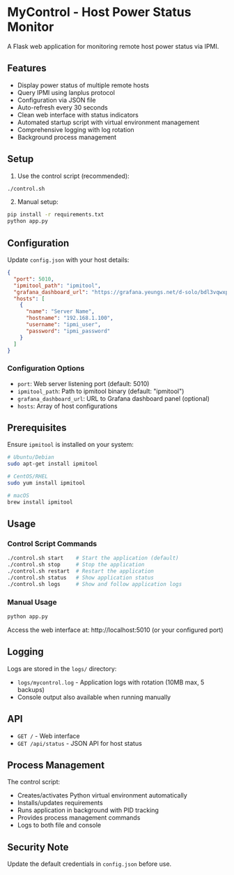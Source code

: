 # MyControl - Host Power Status Monitor

A Flask web application for monitoring remote host power status via IPMI.

## Features

- Display power status of multiple remote hosts
- Query IPMI using lanplus protocol
- Configuration via JSON file
- Auto-refresh every 30 seconds
- Clean web interface with status indicators
- Automated startup script with virtual environment management
- Comprehensive logging with log rotation
- Background process management

## Setup

1. Use the control script (recommended):
```bash
./control.sh
```

2. Manual setup:
```bash
pip install -r requirements.txt
python app.py
```

## Configuration

Update `config.json` with your host details:
```json
{
  "port": 5010,
  "ipmitool_path": "ipmitool",
  "grafana_dashboard_url": "https://grafana.yeungs.net/d-solo/bdl3vqwxprhtsa/nvitop-dashboard?orgId=1&timezone=browser&var-hostname=$__all&var-username=$__all&refresh=10s&panelId=20&__feature.dashboardSceneSolo",
  "hosts": [
    {
      "name": "Server Name",
      "hostname": "192.168.1.100",
      "username": "ipmi_user",
      "password": "ipmi_password"
    }
  ]
}
```

### Configuration Options

- `port`: Web server listening port (default: 5010)
- `ipmitool_path`: Path to ipmitool binary (default: "ipmitool")
- `grafana_dashboard_url`: URL to Grafana dashboard panel (optional)
- `hosts`: Array of host configurations

## Prerequisites

Ensure `ipmitool` is installed on your system:
```bash
# Ubuntu/Debian
sudo apt-get install ipmitool

# CentOS/RHEL
sudo yum install ipmitool

# macOS
brew install ipmitool
```

## Usage

### Control Script Commands

```bash
./control.sh start    # Start the application (default)
./control.sh stop     # Stop the application
./control.sh restart  # Restart the application
./control.sh status   # Show application status
./control.sh logs     # Show and follow application logs
```

### Manual Usage

```bash
python app.py
```

Access the web interface at: http://localhost:5010 (or your configured port)

## Logging

Logs are stored in the `logs/` directory:
- `logs/mycontrol.log` - Application logs with rotation (10MB max, 5 backups)
- Console output also available when running manually

## API

- `GET /` - Web interface
- `GET /api/status` - JSON API for host status

## Process Management

The control script:
- Creates/activates Python virtual environment automatically
- Installs/updates requirements
- Runs application in background with PID tracking
- Provides process management commands
- Logs to both file and console

## Security Note

Update the default credentials in `config.json` before use.